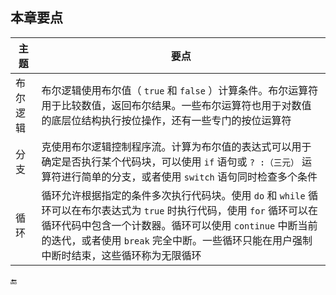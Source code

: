 ## 本章要点

| 主题 | 要点 |
|-|-|
| 布尔逻辑 | 布尔逻辑使用布尔值（ `true` 和 `false` ）计算条件。布尔运算符用于比较数值，返回布尔结果。一些布尔运算符也用于对数值的底层位结构执行按位操作，还有一些专门的按位运算符 |
| 分支 | 克使用布尔逻辑控制程序流。计算为布尔值的表达式可以用于确定是否执行某个代码块，可以使用 `if` 语句或 `? :（三元）` 运算符进行简单的分支，或者使用 `switch` 语句同时检查多个条件 |
| 循环 | 循环允许根据指定的条件多次执行代码块。使用 `do` 和 `while` 循环可以在布尔表达式为 `true` 时执行代码，使用 `for` 循环可以在循环代码中包含一个计数器。循环可以使用 `continue` 中断当前的迭代，或者使用 `break` 完全中断。一些循环只能在用户强制中断时结束，这些循环称为无限循环 |





🔚